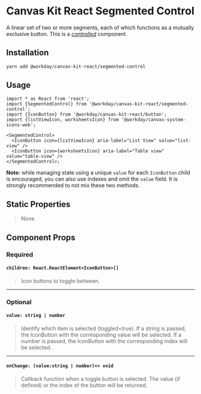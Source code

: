 # Canvas Kit React Segmented Control

A linear set of two or more segments, each of which functions as a mutually exclusive button. This
is a [_controlled_](https://reactjs.org/docs/forms.html#controlled-components) component.

## Installation

```sh
yarn add @workday/canvas-kit-react/segmented-control
```

## Usage

```tsx
import * as React from 'react';
import {SegmentedControl} from '@workday/canvas-kit-react/segmented-control';
import {IconButton} from '@workday/canvas-kit-react/button';
import {listViewIcon, worksheetsIcon} from '@workday/canvas-system-icons-web';

<SegmentedControl>
  <IconButton icon={listViewIcon} aria-label="List View" value="list-view" />
  <IconButton icon={worksheetsIcon} aria-label="Table view" value="table-view" />
</SegmentedControl>;
```

**Note:** while managing state using a unique `value` for each `IconButton` child is encouraged, you
can also use indexes and omit the `value` field. It is strongly recommended to not mix these two
methods.

## Static Properties

> None

## Component Props

### Required

#### `children: React.ReactElement<IconButton>[]`

> Icon buttons to toggle between.

---

### Optional

#### `value: string | number`

> Identify which item is selected (toggled=true). If a string is passed, the IconButton with the
> corresponding value will be selected. If a number is passed, the IconButton with the corresponding
> index will be selected.

---

#### `onChange: (value:string | number)=> void`

> Callback function when a toggle button is selected. The value (if defined) or the index of the
> button will be returned.
